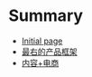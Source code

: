 # Summary

* [Initial page](README.md)
* [最右的产品框架](zui-you-de-chan-pin-kuang-jia.md)
* [内容+电商](nei-5bb9+-dian-shang.md)

